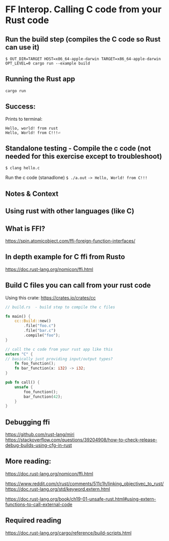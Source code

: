 # FF Interop. Calling C code from your Rust code

## Run the build step (compiles the C code so Rust can use it)
`$ OUT_DIR=TARGET HOST=x86_64-apple-darwin TARGET=x86_64-apple-darwin OPT_LEVEL=0 cargo run --example build`

## Running the Rust app
`cargo run`

## Success:
Prints to terminal:
```
Hello, world! from rust
Hello, World! from C!!!⏎
```


## Standalone testing - Compile the c code  (not needed for this exercise except to troubleshoot)
`$ clang hello.c`

Run the c code (stanadlone)
`$ ./a.out`
`-> Hello, World! from C!!!`


## Notes & Context 

## Using rust with other languages (like C)

## What is FFI?
https://spin.atomicobject.com/ffi-foreign-function-interfaces/

## In depth example for C ffi from Rusto
https://doc.rust-lang.org/nomicon/ffi.html

## Build C files you can call from your rust code
Using this crate: https://crates.io/crates/cc

```rust
// build.rs  - build step to compile the c files

fn main() {
    cc::Build::new()
        .file("foo.c")
        .file("bar.c")
        .compile("foo");
}
```


```rust
// call the c code from your rust app like this
extern "C" {
// basically just providing input/output types?
    fn foo_function();
    fn bar_function(x: i32) -> i32;
}

pub fn call() {
    unsafe {
        foo_function();
        bar_function(42);
    }
}
```



## Debugging ffi
https://github.com/rust-lang/miri
https://stackoverflow.com/questions/39204908/how-to-check-release-debug-builds-using-cfg-in-rust

## More reading:
https://doc.rust-lang.org/nomicon/ffi.html

https://www.reddit.com/r/rust/comments/511c1h/linking_objectivec_to_rust/
https://doc.rust-lang.org/std/keyword.extern.html

https://doc.rust-lang.org/book/ch19-01-unsafe-rust.html#using-extern-functions-to-call-external-code


## Required reading
https://doc.rust-lang.org/cargo/reference/build-scripts.html
